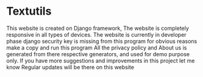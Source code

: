 # Textutils
This website is created on Django framework, The website is completely responsive in all types of devices.
The website is currently in developer phase 
django security key is missing from this program for obvious reasons
make a copy and run this program
All the privacy policy and About us is generated from there respective generators, and used for demo purpose only.
If you have more suggestions and improvements in this project let me know
Regular updates will be there on this website
